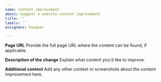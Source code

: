 ```yaml
---
name: Content improvement
about: Suggest a website content improvement
title: ''
labels: ''
assignees: hongaar

---
```


**Page URL**
Provide the full page URL where the content can be found, if applicable.

**Description of the change**
Explain what content you'd like to improve.

**Additional context**
Add any other context or screenshots about the content improvement here.

